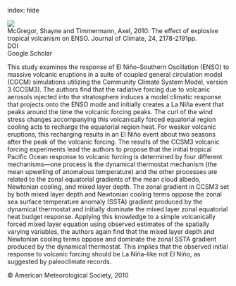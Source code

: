 index: hide

<div class="Citation">
    <div class="Citation-thumb CitationThumb-linked"  data-href="https://doi.org/10.1175/2010jcli3990.1">
      <img src="https://static.claimspace.cloud/climate-study-static/refs/thumbs/5/McGregor_and_Timmermann_2010-thumb.png" />
    </div>

  <div class="Citation-body">
    <div class="Citation-text">McGregor, Shayne and Timmermann, Axel, 2010: The effect of explosive tropical volcanism on ENSO. <span class="Article-journal">Journal of Climate, </span><span class="Article-volume">24, </span>2178-2191pp.</div>
    <div class="Citation-links">
      <div class="CitationLink" data-href="https://doi.org/10.1175/2010jcli3990.1">
        <div class="CitationLink-icon CitationLink-Doi"></div>
        <div class="CitationLink-text">DOI</div>
      </div>
      <div class="CitationLink" data-href="https://scholar.google.com/scholar?q=10.1175/2010jcli3990.1">
        <div class="CitationLink-icon CitationLink-Scholar"></div>
        <div class="CitationLink-text">Google Scholar</div>
      </div>
    </div>
  </div>
</div>

This study examines the response of El Niño–Southern Oscillation (ENSO) to massive volcanic eruptions in a suite of coupled general circulation model (CGCM) simulations utilizing the Community Climate System Model, version 3 (CCSM3). The authors find that the radiative forcing due to volcanic aerosols injected into the stratosphere induces a model climatic response that projects onto the ENSO mode and initially creates a La Niña event that peaks around the time the volcanic forcing peaks. The curl of the wind stress changes accompanying this volcanically forced equatorial region cooling acts to recharge the equatorial region heat. For weaker volcanic eruptions, this recharging results in an El Niño event about two seasons after the peak of the volcanic forcing. The results of the CCSM3 volcanic forcing experiments lead the authors to propose that the initial tropical Pacific Ocean response to volcanic forcing is determined by four different mechanisms—one process is the dynamical thermostat mechanism (the mean upwelling of anomalous temperature) and the other processes are related to the zonal equatorial gradients of the mean cloud albedo, Newtonian cooling, and mixed layer depth. The zonal gradient in CCSM3 set by both mixed layer depth and Newtonian cooling terms oppose the zonal sea surface temperature anomaly (SSTA) gradient produced by the dynamical thermostat and initially dominate the mixed layer zonal equatorial heat budget response. Applying this knowledge to a simple volcanically forced mixed layer equation using observed estimates of the spatially varying variables, the authors again find that the mixed layer depth and Newtonian cooling terms oppose and dominate the zonal SSTA gradient produced by the dynamical thermostat. This implies that the observed initial response to volcanic forcing should be La Niña–like not El Niño, as suggested by paleoclimate records.

<div class="Citation-copy">
&copy; American Meteorological Society, 2010
</div>